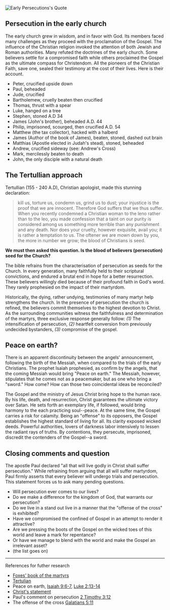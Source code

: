 <!--properties
title=Early Persecutions
id=PhBXoNi7tS
authorKey=wendly
image=https://inquisitionreturns.com/img/early_persecution.jpg
publish=true
summary=In every generation, many faithfully held to their scriptural convictions, and endured a brutal end in hope for a better resurrection. Some believers settle for a compromised faith while others proclaimed the Gospel as the ultimate compass for Christendom. All the pioneers of the Christian Faith, save one, sealed their testimony at the cost of their lives.
created=Tue Mar 22 2016 03:38:20 GMT+0200 (EET)
publishDate=Tue Mar 22 2016 03:38:20 GMT+0200 (EET)
updated=Mon Mar 06 2017 00:50:34 GMT+0200 (EET)
searches=
-->

![Early Persecutions's Quote](https://inquisitionreturns.com/img/early_persecution.jpg)
## Persecution in the early church

The early church grew in wisdom, and in favor with God. Its members faced many challenges as they proceed with the proclamation of the Gospel. The influence of the Christian religion invoked the attention of both Jewish and Roman authorities. Many refuted the doctrines of the early church. Some believers settle for a compromised faith while others proclaimed the Gospel as the ultimate compass for Christendom. All the pioneers of the Christian Faith, save one, sealed their testimony at the cost of their lives. Here is their account.
* Peter, crucified upside down
* Paul, beheaded
* Jude, crucified
* Bartholemew, cruelly beaten then crucified
* Thomas, thrust with a spear
* Luke, hanged on a tree
* Stephen, stoned A.D 34
* James (John's brother), beheaded A.D. 44
* Philip, imprisoned, scourged, then crucified A.D. 54
* Matthew (the tax collector), hacked with a halberd
* James (Author of the book of James), beaten, stoned, dashed out brain
* Matthias (Apostle elected in Judah's stead), stoned, beheaded
* Andrew, crucified sideway (see: Andrew's Cross)
* Mark, mercilessly beaten to death
* John, the only disciple with a natural death

## The Tertullian approach
Tertullian (155 - 240 A.D), Christian apologist, made this stunning declaration:
> kill us, torture us, condemn us, grind us to dust; your injustice is the proof that we are innocent. Therefore God suffers that we thus suffer. When you recently condemned a Christian woman to the leno rather than to the leo, you made confession that a taint on our purity is considered among us something more terrible than any punishment and any death. Nor does your cruelty, however exquisite, avail you; it is rather a temptation to us. The oftener we are mown down by you, the more in number we grow; the blood of Christians is seed.

**We must then asked this question. Is the blood of believers (persecution) seed for the Church?**

The bible refrains from the characterisation of persecution as seeds for the Church. In every generation, many faithfully held to their scriptural convictions, and endured a brutal end in hope for a better resurrection. These believers willingly died because of their profound faith in God's word. They rarely prophesied on the impact of their martyrdom. 

Historically, the dying, rather undying, testimonies of many martyr help strengthens the church. In the presence of  persecution the church is refined, the believers commit themselves to the highest devotion to Christ. As the surrounding communities witness the faithfulness and determination of the martyrs, three exclusive response generally follow: *(1)* The intensification of persecution, *(2)* heartfelt conversion from previously undecided bystanders, *(3)* compromise of the gospel.

## Peace on earth?
There is an apparent discontinuity between the angels' announcement, following the birth of the Messiah, when compared to the trials of the early Christians. The prophet Isaiah prophesied, as confirm by the angels, that the coming Messiah would bring "Peace on earth." The Messiah, however, stipulates that he comes not as a peacemaker, but as one who bring a "sword." How come? How can those two coincidental ideas be reconciled?

The Gospel and the ministry of Jesus Christ bring hope to the human race. By his life, death, and resurrection, Christ guarantees the ultimate victory over Satan. He sets forth an exemplary life, if followed, would bring harmony to the each practicing soul--peace. At the same time, the Gospel carries a risk for calamity. Being an "offense" to its opposers, the Gospel establishes the highest standard of living for all. Its clarity exposed wicked deeds. Powerful authorities, lovers of darkness labor intensively to lessen the radiant rays of truths. By contentions, they persecute, imprisoned, discredit the contenders of the Gospel--a sword.

## Closing comments and question
The apostle Paul declared "all that will live godly in Christ shall suffer persecution." While refraining from arguing that all will suffer martyrdom, Paul firmly asserts that every believer will undergo trials and persecution. This statement forces us to ask many pending questions. 
* Will persecution ever comes to our lives?
* Do we make a difference for the kingdom of God, that warrants our persecution?
* Do we live in a stand out live in a manner that the "offense of the cross" is exhibited?
* Have we compromised the confined of Gospel in an attempt to render it attractive?
* Are we pressing the boots of the Gospel on the wicked toes of this world and leave a mark for repentance?
* Or have we manage to blend with the world and make the Gospel an irrelevant asset?
* (the list goes on)

---
References for futher research
* [Foxes' book of the martyrs](https://www.google.com/#q=Foxes%27+book+of+the+martyrs)
* [Tertulian](https://www.google.com/#q=tertullian)
* Peace on earth, [Isaiah 9:6-7](https://www.bible.com/bible/1/isa.9:6,7), [Luke 2:13-14](https://www.bible.com/bible/1/luk.2.13,14)
* [Christ's statement](https://www.bible.com/bible/1/mat.10.34-39)
* Paul's comment on persecution [2 Timothy 3:12](https://www.bible.com/bible/1/2ti.3.11,12)
* The offense of the cross [Galatians 5:11](https://www.bible.com/bible/1/gal.5.11)
